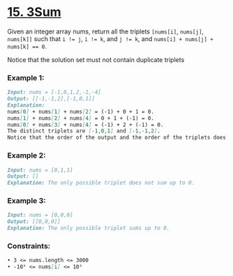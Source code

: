 # [**15. 3Sum**](https://leetcode.com/problems/3sum/description/)

Given an integer array nums, return all the triplets `[nums[i]`, `nums[j]`, `nums[k]]` such that `i != j`, `i != k`, and `j != k`, and `nums[i] + nums[j] + nums[k] == 0`.

Notice that the solution set must not contain duplicate triplets

### **Example 1:**
```md
Input: nums = [-1,0,1,2,-1,-4]
Output: [[-1,-1,2],[-1,0,1]]
Explanation: 
nums[0] + nums[1] + nums[2] = (-1) + 0 + 1 = 0.
nums[1] + nums[2] + nums[4] = 0 + 1 + (-1) = 0.
nums[0] + nums[3] + nums[4] = (-1) + 2 + (-1) = 0.
The distinct triplets are [-1,0,1] and [-1,-1,2].
Notice that the order of the output and the order of the triplets does not matter.
```

### **Example 2:**
```md
Input: nums = [0,1,1]
Output: []
Explanation: The only possible triplet does not sum up to 0.
```

### **Example 3:**
```md
Input: nums = [0,0,0]
Output: [[0,0,0]]
Explanation: The only possible triplet sums up to 0.
```

### **Constraints:**
```md
• 3 <= nums.length <= 3000
• -10⁵ <= nums[i] <= 10⁵ 
```